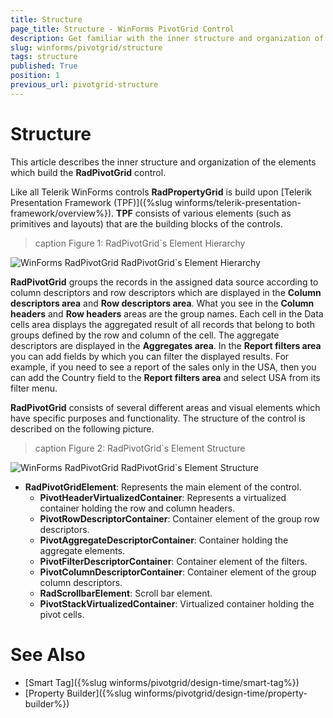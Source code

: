 ```yaml
---
title: Structure
page_title: Structure - WinForms PivotGrid Control
description: Get familiar with the inner structure and organization of the elements which build the WinForms PivotGrid control.
slug: winforms/pivotgrid/structure
tags: structure
published: True
position: 1
previous_url: pivotgrid-structure
---
```


# Structure

This article describes the inner structure and organization of the elements which build the **RadPivotGrid** control.

Like all Telerik WinForms controls **RadPropertyGrid** is build upon [Telerik Presentation Framework (TPF)]({%slug winforms/telerik-presentation-framework/overview%}). **TPF** consists of various elements (such as primitives and layouts) that are the building blocks of the controls.

>caption Figure 1: RadPivotGrid`s Element Hierarchy

![WinForms RadPivotGrid RadPivotGrid`s Element Hierarchy](images/pivotgrid-structure001.png)

**RadPivotGrid** groups the records in the assigned data source according to column descriptors and row descriptors which are displayed in the __Column descriptors area__ and __Row descriptors area__. What you see in the __Column headers__ and __Row headers__ areas are the group names. Each cell in the Data cells area displays the aggregated result of all records that belong to both groups defined by the row and column of the cell. The aggregate descriptors are displayed in the __Aggregates area__. In the __Report filters area__ you can add fields by which you can filter the displayed results. For example, if you need to see a report of the sales only in the USA, then you can add the Country field to the __Report filters area__ and select USA from its filter menu.

**RadPivotGrid** consists of several different areas and visual elements which have specific purposes and functionality. The structure of the control is described on the following picture.
        
>caption Figure 2: RadPivotGrid`s Element Structure

![WinForms RadPivotGrid RadPivotGrid`s Element Structure](images/pivotgrid-structure002.png)

* **RadPivotGridElement**: Represents the main element of the control.
  * **PivotHeaderVirtualizedContainer**: Represents a virtualized container holding the row and column headers.
  * **PivotRowDescriptorContainer**: Container element of the group row descriptors.
  * **PivotAggregateDescriptorContainer**: Container holding the aggregate elements.
  * **PivotFilterDescriptorContainer**: Container element of the filters.
  * **PivotColumnDescriptorContainer**: Container element of the group column descriptors.
  * **RadScrollbarElement**: Scroll bar element.
  * **PivotStackVirtualizedContainer**: Virtualized container holding the pivot cells.
        
# See Also

* [Smart Tag]({%slug winforms/pivotgrid/design-time/smart-tag%})
* [Property Builder]({%slug winforms/pivotgrid/design-time/property-builder%})

